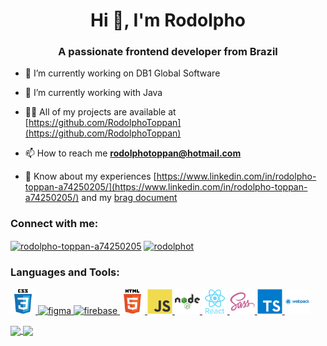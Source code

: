 <h1 align="center">Hi 👋, I'm Rodolpho</h1>
<h3 align="center">A passionate frontend developer from Brazil</h3>

- 🔭 I’m currently working on DB1 Global Software

- 🌱 I’m currently working with Java

- 👨‍💻 All of my projects are available at [https://github.com/RodolphoToppan](https://github.com/RodolphoToppan)

- 📫 How to reach me **rodolphotoppan@hotmail.com**

- 📄 Know about my experiences [https://www.linkedin.com/in/rodolpho-toppan-a74250205/](https://www.linkedin.com/in/rodolpho-toppan-a74250205/) and my [brag document](https://www.notion.so/Rodolpho-Toppan-Brag-Document-1ebcdba9a8628014935df8d68d369df4?pvs=4)

<h3 align="left">Connect with me:</h3>
<p align="left">
<a href="https://linkedin.com/in/rodolpho-toppan-a74250205" target="blank"><img align="center" src="https://raw.githubusercontent.com/rahuldkjain/github-profile-readme-generator/master/src/images/icons/Social/linked-in-alt.svg" alt="rodolpho-toppan-a74250205" height="30" width="40" /></a>
<a href="https://instagram.com/rodolphot" target="blank"><img align="center" src="https://raw.githubusercontent.com/rahuldkjain/github-profile-readme-generator/master/src/images/icons/Social/instagram.svg" alt="rodolphot" height="30" width="40" /></a>
</p>

<h3 align="left">Languages and Tools:</h3>
<p align="left"> <a href="https://www.w3schools.com/css/" target="_blank" rel="noreferrer"> <img src="https://raw.githubusercontent.com/devicons/devicon/master/icons/css3/css3-original-wordmark.svg" alt="css3" width="40" height="40"/> </a> <a href="https://www.figma.com/" target="_blank" rel="noreferrer"> <img src="https://www.vectorlogo.zone/logos/figma/figma-icon.svg" alt="figma" width="40" height="40"/> </a> <a href="https://firebase.google.com/" target="_blank" rel="noreferrer"> <img src="https://www.vectorlogo.zone/logos/firebase/firebase-icon.svg" alt="firebase" width="40" height="40"/> </a> <a href="https://www.w3.org/html/" target="_blank" rel="noreferrer"> <img src="https://raw.githubusercontent.com/devicons/devicon/master/icons/html5/html5-original-wordmark.svg" alt="html5" width="40" height="40"/> </a> <a href="https://developer.mozilla.org/en-US/docs/Web/JavaScript" target="_blank" rel="noreferrer"> <img src="https://raw.githubusercontent.com/devicons/devicon/master/icons/javascript/javascript-original.svg" alt="javascript" width="40" height="40"/> </a> <a href="https://nodejs.org" target="_blank" rel="noreferrer"> <img src="https://raw.githubusercontent.com/devicons/devicon/master/icons/nodejs/nodejs-original-wordmark.svg" alt="nodejs" width="40" height="40"/> </a> <a href="https://reactjs.org/" target="_blank" rel="noreferrer"> <img src="https://raw.githubusercontent.com/devicons/devicon/master/icons/react/react-original-wordmark.svg" alt="react" width="40" height="40"/> </a> <a href="https://sass-lang.com" target="_blank" rel="noreferrer"> <img src="https://raw.githubusercontent.com/devicons/devicon/master/icons/sass/sass-original.svg" alt="sass" width="40" height="40"/> </a> <a href="https://www.typescriptlang.org/" target="_blank" rel="noreferrer"> <img src="https://raw.githubusercontent.com/devicons/devicon/master/icons/typescript/typescript-original.svg" alt="typescript" width="40" height="40"/> </a> <a href="https://webpack.js.org" target="_blank" rel="noreferrer"> <img src="https://raw.githubusercontent.com/devicons/devicon/d00d0969292a6569d45b06d3f350f463a0107b0d/icons/webpack/webpack-original-wordmark.svg" alt="webpack" width="40" height="40"/> </a> </p>

<a href="https://github.com/anuraghazra/github-readme-stats">
  <img height="220rem" align="center" src="https://github-readme-stats.vercel.app/api?username=rodolphotoppan&show_icons=true&theme=synthwave" />
</a>
<a href="https://github.com/anuraghazra/convoychat">
  <img height="220rem" align="center" src="https://github-readme-stats.vercel.app/api/top-langs/?username=rodolphotoppan&layout=compact&theme=synthwave" />
</a>
